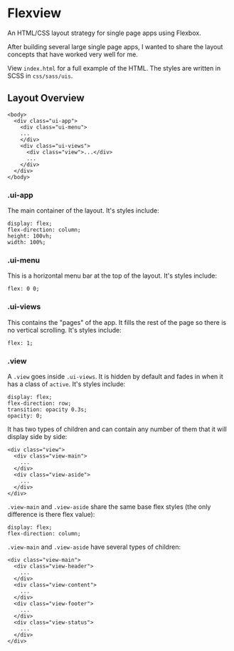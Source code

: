 # Flexview

An HTML/CSS layout strategy for single page apps using Flexbox.

After building several large single page apps, I wanted to share the layout concepts that have worked very well for me.

View `index.html` for a full example of the HTML.  The styles are written in SCSS in `css/sass/uis`.

## Layout Overview

```
<body>
  <div class="ui-app">
    <div class="ui-menu">
    ...
    </div>
    <div class="ui-views">
      <div class="view">...</div>
      ...
    </div>
  </div>
</body>
```

### .ui-app

The main container of the layout. It's styles include:

```
display: flex;
flex-direction: column;
height: 100vh;
width: 100%;
```

### .ui-menu
This is a horizontal menu bar at the top of the layout. It's styles include:

```
flex: 0 0;
```
### .ui-views

This contains the "pages" of the app. It fills the rest of the page so there is no vertical scrolling. It's styles include:

```
flex: 1;
```

### .view
A `.view` goes inside `.ui-views`.  It is hidden by default and fades in when it has a class of `active`. It's styles include:

```
display: flex;
flex-direction: row;
transition: opacity 0.3s;
opacity: 0;
```

It has two types of children and can contain any number of them that it will display side by side:

```
<div class="view">
  <div class="view-main">
    ...
  </div>
  <div class="view-aside">
    ...
  </div>
</div>
```

`.view-main` and `.view-aside` share the same base flex styles (the only difference is there flex value):

```
display: flex;
flex-direction: column;
```

`.view-main` and `.view-aside` have several types of children:

```
<div class="view-main">
  <div class="view-header">
    ...
  </div>
  <div class="view-content">
    ...
  </div>
  <div class="view-footer">
    ...
  </div>
  <div class="view-status">
    ...
  </div>
</div>
```
